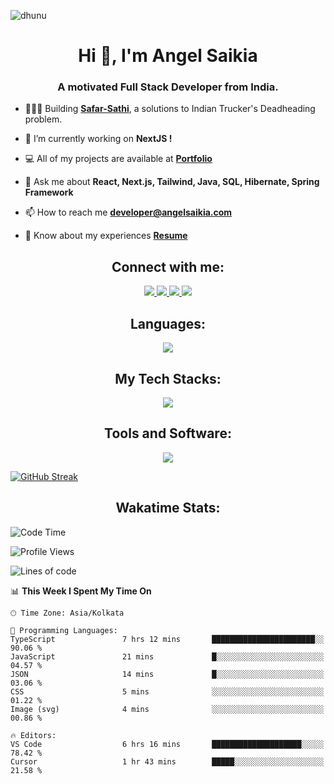 <p align="left"> <img src="https://komarev.com/ghpvc/?username=dhunu&label=Profile%20views&color=0e75b6&style=flat" alt="dhunu" />

<h1 align="center">Hi 👋, I'm Angel Saikia</h1>
<h3 align="center">A motivated Full Stack Developer from India.</h3>

- 🧑🏻‍💻 Building [**Safar-Sathi**](https://safar-sathi.angelsaikia.com/), a solutions to Indian Trucker's Deadheading problem.

- 🔭 I’m currently working on **NextJS !**

- 💻 All of my projects are available at [**Portfolio**](https://www.angelsaikia.com/)

- 💬 Ask me about **React, Next.js, Tailwind, Java, SQL, Hibernate, Spring Framework**

- 📫 How to reach me **developer@angelsaikia.com**

- 📄 Know about my experiences [**Resume**](https://drive.google.com/file/d/1Ojl6wrmw1r6b4TdnCeq0ZvttJoy2VrhG/view?usp=sharing)

<h2 align="center">Connect with me:</h2>
<p align="center">
  <a href="https://www.linkedin.com/in/angel-saikia/" target="_blank">
    <img src="https://skillicons.dev/icons?i=linkedin" />
  </a>
  <a href="https://discord.gg/4Y7tszW" target="_blank">
    <img src="https://skillicons.dev/icons?i=discord" />
  </a>
  <a href="https://www.instagram.com/saikiaangel_/" target="_blank">
    <img src="https://skillicons.dev/icons?i=instagram" />
  </a>
  <a href="https://twitter.com/AngelSaikia1" target="_blank">
    <img src="https://skillicons.dev/icons?i=twitter" />
  </a>
</p>

<h2 align="center">Languages: </h2>
<p align="center">
  <a href="https://skillicons.dev">
    <img src="https://skillicons.dev/icons?i=js,ts,java,py" />
  </a>
</p>

<h2 align="center">My Tech Stacks: </h2>
<p align="center">
  <a href="https://skillicons.dev">
    <img src="https://skillicons.dev/icons?i=react,nextjs,tailwind,vite,firebase,appwrite,hibernate,maven,mysql" />
  </a>
</p>

<h2 align="center">Tools and Software: </h2>
<p align="center">
  <a href="https://skillicons.dev">
    <img src="https://skillicons.dev/icons?i=git,github,vscode,idea,prisma,nodejs,netlify,vercel,postman,spring" />
  </a>
</p>


[![GitHub Streak](https://streak-stats.demolab.com/?user=Dhunu&theme=highcontrast&disable_animations=false&card_width=846&card_height=300)](https://git.io/streak-stats)

<h2 align="center">Wakatime Stats:</h2>




<!--START_SECTION:waka-->
![Code Time](http://img.shields.io/badge/Code%20Time-1%2C776%20hrs%2015%20mins-blue)

![Profile Views](http://img.shields.io/badge/Profile%20Views-10-blue)

![Lines of code](https://img.shields.io/badge/From%20Hello%20World%20I%27ve%20Written-3.2%20million%20lines%20of%20code-blue)

📊 **This Week I Spent My Time On** 

```text
🕑︎ Time Zone: Asia/Kolkata

💬 Programming Languages: 
TypeScript               7 hrs 12 mins       ███████████████████████░░   90.06 % 
JavaScript               21 mins             █░░░░░░░░░░░░░░░░░░░░░░░░   04.57 % 
JSON                     14 mins             █░░░░░░░░░░░░░░░░░░░░░░░░   03.06 % 
CSS                      5 mins              ░░░░░░░░░░░░░░░░░░░░░░░░░   01.22 % 
Image (svg)              4 mins              ░░░░░░░░░░░░░░░░░░░░░░░░░   00.86 % 

🔥 Editors: 
VS Code                  6 hrs 16 mins       ████████████████████░░░░░   78.42 % 
Cursor                   1 hr 43 mins        █████░░░░░░░░░░░░░░░░░░░░   21.58 % 
```


<!--END_SECTION:waka-->

